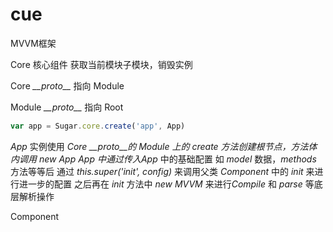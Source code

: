 # cue
MVVM框架

Core 核心组件 获取当前模块子模块，销毁实例

Core *\_\_proto\_\_* 指向 Module

Module *\_\_proto\_\_* 指向 Root

```javascript
var app = Sugar.core.create('app', App)
```
*App* 实例使用 *Core \_\_proto\_\_*的  *Module* 上的 *create* 方法创建根节点，方法体内调用 *new App* 
*App* 中通过传入*App* 中的基础配置 如 *model* 数据，*methods* 方法等等后 通过 *this.super('init', config)* 来调用父类 *Component* 中的 *init* 来进行进一步的配置
之后再在 *init* 方法中 *new MVVM* 来进行*Compile* 和 *parse* 等底层解析操作

Component